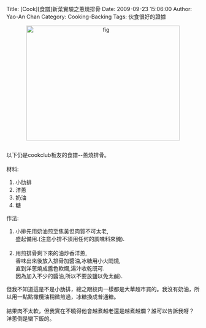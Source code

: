 Title: [Cook][食譜]新菜實驗之蔥燒排骨
Date: 2009-09-23 15:06:00
Author: Yao-An Chan
Category: Cooking-Backing
Tags: 伙食很好的證據


<div class='post'>
<a onblur="try {parent.deselectBloggerImageGracefully();} catch(e) {}" href="http://4.bp.blogspot.com/_mvtDPM7iODU/SrqcLD3zABI/AAAAAAAAE1I/rUtzH3jyabI/s1600-h/DSC00430.JPG"><img style="margin: 0px auto 10px; display: block; text-align: center; cursor: pointer; width: 400px; height: 300px;" src="http://4.bp.blogspot.com/_mvtDPM7iODU/SrqcLD3zABI/AAAAAAAAE1I/rUtzH3jyabI/s400/DSC00430.JPG" alt="fig" id="BLOGGER_PHOTO_ID_5384788018306678802" border="0" /></a><br />以下仍是cookclub板友的食譜--蔥燒排骨。<br /><br />材料:<br /><ol><li>小肋排</li><li>洋蔥</li><li>奶油</li><li>糖<br /></li></ol>作法:<br /><ol><li>小排先用奶油煎至焦黃但肉質不可太老,<br />盛起備用.(注意小排不須用任何的調味料來醃).<br /><br /></li><li>用煎排骨剩下來的油炒香洋蔥,<br />香味出來後放入排骨加醬油,冰糖用小火悶燒,<br />直到洋蔥燒成醬色軟爛,湯汁收乾既可.<br />因為加入不少的醬油,所以不要放鹽以免太鹹).</li></ol>但我不知道這是不是小肋排，總之跟絞肉一樣都是大華超市買的。我沒有奶油，所以用一點點橄欖油稍微煎過，冰糖換成普通糖。<br /><br />結果肉不太軟，但我實在不曉得他會越煮越老還是越煮越爛？誰可以告訴我呀？<br />洋蔥倒是蠻下飯的。</div>
